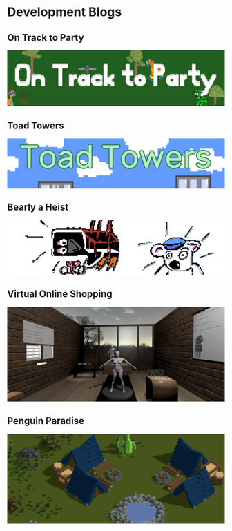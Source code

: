 # Development Blogs
##
## On Track to Party
[![OnTrackToParty](trackTitle.png)](trackBlog.html)

## Toad Towers
[![ToadTowers](TTTitle.png)](ttBlog.html)

## Bearly a Heist
[![Bearly A Heist](intro2.png)](basBlog.html)


## Virtual Online Shopping
[![Virtual Online Shopping](vosBanner.PNG)](vosBlog.html)


## Penguin Paradise
[![Penguin Paradise](penguinBlog.png)](ppBlog.html)

